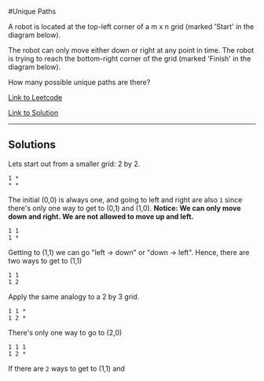 #Unique Paths

A robot is located at the top-left corner of a m x n grid (marked 'Start' in the diagram below).

The robot can only move either down or right at any point in time. The robot is trying to reach the bottom-right corner of the grid (marked 'Finish' in the diagram below).

How many possible unique paths are there?

[Link to Leetcode](https://leetcode.com/problems/unique-paths/)

[Link to Solution](UniquePaths.java)

----------------------------------------------

## Solutions

Lets start out from a smaller grid: 2 by 2.
````
1 *
* *
````
The initial (0,0) is always one, and going to left and right are also `1` since there's only one way to get to (0,1) and (1,0).
**Notice: We can only move down and right. We are not allowed to move up and left.**
````
1 1
1 *
````
Getting to (1,1) we can go "left -> down" or "down -> left". Hence, there are two ways to get to (1,1)
````
1 1
1 2
````

Apply the same analogy to a 2 by 3 grid.

````
1 1 *
1 2 *
````
There's only one way to go to (2,0)
````
1 1 1
1 2 *
````
If there are `2` ways to get to (1,1) and 
